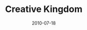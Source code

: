 ---
layout: message
category: message
series: "Kingdom Come"
title: "Creative Kingdom"
date: 2010-07-18
message_id: 629
---